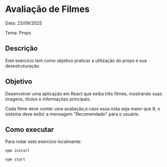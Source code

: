 # Avaliação de Filmes
Data: 23/09/2025

Tema: Props

## Descrição
Este exercício tem como objetivo praticar a utilização do props e sua desestruturação.

## Objetivo
Desenvolver uma aplicação em React que exiba três filmes, mostrando suas imagens, títulos e informações principais.

Cada filme deve conter uma avaliação,e  caso essa nota seja maior que 8, o sistema deve exibir a mensagem "Recomendado" para o usuário.

## Como executar
Para rodar este exercício localmente:

`npm install`

`npm start`
